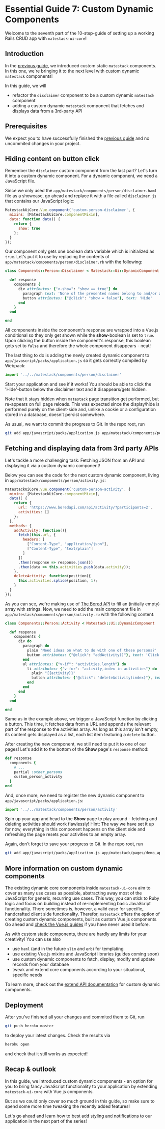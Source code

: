 # Essential Guide 7: Custom Dynamic Components
Welcome to the seventh part of the 10-step-guide of setting up a working Rails CRUD app with `matestack-ui-core`!

## Introduction
In the [previous guide](guides/essential/06_static_components.md), we introduced custom static `matestack` components. In this one, we're bringing it to the next level with custom dynamic `matestack` components!

In this guide, we will
- refactor the `disclaimer` component to be a custom dynamic `matestack` component
- adding a custom dynamic `matestack` component that fetches and displays data from a 3rd-party API

## Prerequisites
We expect you to have successfully finished the [previous guide](guides/essential/06_static_components.md) and no uncommited changes in your project.

## Hiding content on button click
Remember the `disclaimer` custom component from the last part? Let's turn it into a custom dynamic component. For a dynamic component, we need a JavaScript file.

Since we only used the `app/matestack/components/person/disclaimer.haml` file as a showcase, go ahead and replace it with a file called `disclaimer.js` that contains our JavaScript logic:

```javascript
MatestackUiCore.Vue.component('custom-person-disclaimer', {
  mixins: [MatestackUiCore.componentMixin],
  data: function data() {
    return {
      show: true
    };
  }
});
```

Our component only gets one boolean data variable which is initialized as `true`. Let's put it to use by replacing the contents of `app/matestack/components/person/disclaimer.rb` with the following:

```ruby
class Components::Person::Disclaimer < Matestack::Ui::DynamicComponent

  def response
    components {
      div attributes: {"v-show": "show == true"} do
        paragraph text: 'None of the presented names belong to and/or are meant to refer to existing human beings. They were created using a "Random Name Generator".'
        button attributes: {"@click": "show = false"}, text: 'Hide'
      end
    }
  end

end
```

All components inside the component's response are wrapped into a Vue.js conditional so they only get shown while the **show**-boolean is set to `true`. Upon clicking the button inside the component's response, this boolean gets set to `false` and therefore the whole component disappears - neat!

The last thing to do is adding the newly created dynamic component to `app/javascript/packs/application.js` so it gets correctly compiled by Webpack:

```javascript
import '../../matestack/components/person/disclaimer'
```

Start your application and see if it works! You should be able to click the 'Hide'-button below the disclaimer text and it disappears/gets hidden.

Note that it stays hidden when `matestack` page transition get performed, but re-appears on full page reloads. This was expected since the display/hide is performed purely on the client-side and, unlike a cookie or a configuration stored in a database, doesn't persist somewhere.

As usual, we want to commit the progress to Git. In the repo root, run

```sh
git add app/javascript/packs/application.js app/matestack/components/person/ && git commit -m "Refactor disclaimer from static to dynamic custom component"
```

## Fetching and displaying data from 3rd party APIs
Let's tackle a more challenging task: Fetching JSON from an API and displaying it via a custom dynamic component!

Below you can see the code for the next custom dynamic component, living in `app/matestack/components/person/activity.js`:

```javascript
MatestackUiCore.Vue.component('custom-person-activity', {
  mixins: [MatestackUiCore.componentMixin],
  data() {
    return {
      url: 'https://www.boredapi.com/api/activity/?participants=2',
      activities: []
    };
  },
  methods: {
    addActivity: function(){
      fetch(this.url, {
        headers: [
          ["Content-Type", "application/json"],
          ["Content-Type", "text/plain"]
        ]
      })
      .then(response => response.json())
      .then(data => this.activities.push(data.activity));
    },
    deleteActivity: function(position){
      this.activities.splice(position, 1);
    }
  }
});
```

As you can see, we're making use of [The Bored API](boredapi.com/) to fill an (initially empty) array with strings. Now, we need to add the main component file in `app/matestack/components/person/activity.rb` with the following content:

```ruby
class Components::Person::Activity < Matestack::Ui::DynamicComponent

  def response
    components {
      div do
        paragraph do
          plain 'Need ideas on what to do with one of these persons?'
          button attributes: {"@click": "addActivity()"}, text: 'Click here'
        end
        ul attributes: {"v-if": "activities.length"} do
          li attributes: {"v-for": "activity,index in activities"} do
            plain "{{activity}}"
            button attributes: {"@click": "deleteActivity(index)"}, text: 'Remove'
          end
        end
      end
    }
  end

end
```

Same as in the example above, we trigger a JavaScript function by clicking a button. This time, it fetches data from a URL and appends the relevant part of the response to the activities array. As long as this array isn't empty, its content gets displayed as a list, each list item featuring a `delete` button.

After creating the new component, we still need to put it to one of our pages! Let's add it to the bottom of the **Show** page's `response` method:

```ruby
def response
  components {
    # ...
    partial :other_persons
    custom_person_activity
  }
end
```

And, once more, we need to register the new dynamic component to `app/javascript/packs/application.js`:

```javascript
import '../../matestack/components/person/activity'
```

Spin up your app and head to the **Show** page to play around - fetching and deleting activities should work flawlessly! Hint: The way we have set it up for now, everything in this component happens on the client side and refreshing the page resets your activities to an empty array.

Again, don't forget to save your progress to Git. In the repo root, run

```sh
git add app/javascript/packs/application.js app/matestack/pages/demo_app/persons/show.rb app/matestack/components/person/ && git commit -m "Add activity dynamic component to display activities from The Bored API"
```

## More information on custom dynamic components
The existing dynamic core components inside `matestack-ui-core` aim to cover as many use cases as possible, abstracting away most of the JavaScript for generic, recurring use cases. This way, you can stick to Ruby logic and focus on building instead of re-implementing basic JavaScript functionality. There sometimes is, however, a valid case for specific, handcrafted client side functionality. Therefor, `matestack` offers the option of creating custom dynamic components, built as custom Vue.js components. Go ahead and [check the Vue.js guides](https://vuejs.org/v2/guide/) if you have never used it before.

As with custom static components, there are hardly any limits for your creativity! You can use also
- use `haml` (and in the future `slim` and `erb`) for templating
- use existing Vue.js mixins and JavaScript libraries (guides coming soon)
- use custom dynamic components to fetch, display, modify and update records from your database
- tweak and extend core components according to your situational, specific needs

To learn more, check out the [extend API documentation](docs/extend/custom_dynamic_components.md) for custom dynamic components.

## Deployment
After you've finished all your changes and commited them to Git, run

```sh
git push heroku master
```

to deploy your latest changes. Check the results via

```sh
heroku open
```

and check that it still works as expected!

## Recap & outlook
In this guide, we introduced custom dynamic components - an option for you to bring fancy JavaScript functionality to your application by extending `matestack-ui-core` with Vue.js components.

But as we could only cover so much ground in this guide, so make sure to spend some more time tweaking the recently added features!

Let's go ahead and learn how to best add [styling and notifications](/guides/essential/08_styling_notifications.md) to our application in the next part of the series!
